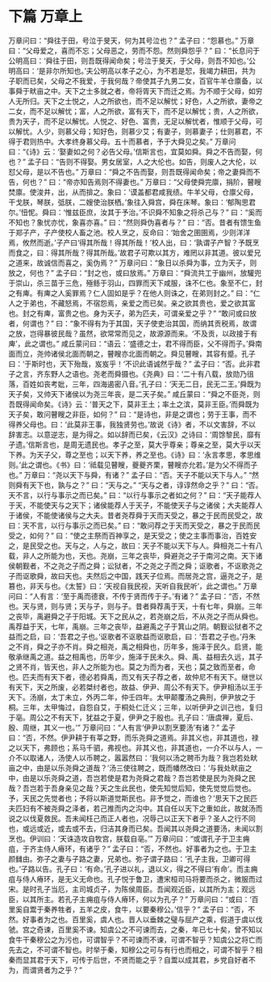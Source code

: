 # 下篇 万章上
万章问曰：“舜往于田，号泣于旻天，何为其号泣也？”
孟子曰：“怨慕也。”
万章曰：“父母爱之，喜而不忘；父母恶之，劳而不怨。然则舜怨乎？”
曰：“长息问于公明高曰：‘舜往于田，则吾既得闻命矣；号泣于旻天，于父母，则吾不知也。’公明高曰：‘是非尔所知也。’夫公明高以孝子之心，为不若是恝，我竭力耕田，共为子职而已矣，父母之不我爱，于我何哉？帝使其子九男二女，百官牛羊仓廪备，以事舜于畎亩之中。天下之士多就之者，帝将胥天下而迁之焉。为不顺于父母，如穷人无所归。天下之士悦之，人之所欲也，而不足以解忧；好色，人之所欲，妻帝之二女，而不足以解忧；富，人之所欲，富有天下，而不足以解忧；贵，人之所欲，贵为天子，而不足以解忧。人悦之、好色、富贵，无足以解忧者，惟顺于父母，可以解忧。人少，则慕父母；知好色，则慕少艾；有妻子，则慕妻子；仕则慕君，不得于君则热中。大孝终身慕父母。五十而慕者，予于大舜见之矣。”
万章问曰：“《诗》云：‘娶妻如之何？必告父母。’信斯言也，宜莫如舜。舜之不告而娶，何也？”
孟子曰：“告则不得娶。男女居室，人之大伦也。如告，则废人之大伦，以怼父母，是以不告也。”
万章曰：“舜之不告而娶，则吾既得闻命矣；帝之妻舜而不告，何也？”
曰：“帝亦知告焉则不得妻也。”
万章曰：“父母使舜完廪，捐阶，瞽瞍焚廪。使浚井，出，从而揜之。象曰：‘谟盖都君咸我绩。牛羊父母，仓廪父母，干戈朕，琴朕，弤朕，二嫂使治朕栖。’象往入舜宫，舜在床琴。象曰：‘郁陶思君尔。’忸怩。舜曰：‘惟兹臣庶，汝其于予治。’不识舜不知象之将杀己与？”
曰：“奚而不知也？象忧亦忧，象喜亦喜。”
曰：“然则舜伪喜者与？”
曰：“否。昔者有馈生鱼于郑子产，子产使校人畜之池。校人烹之，反命曰：‘始舍之圉圉焉，少则洋洋焉，攸然而逝。’子产曰‘得其所哉！得其所哉！’校人出，曰：‘孰谓子产智？予既烹而食之，曰：得其所哉？得其所哉。’故君子可欺以其方，难罔以非其道。彼以爱兄之道来，故诚信而喜之，奚伪焉？”
万章问曰：“象日以杀舜为事，立为天子，则放之，何也？”
孟子曰：“封之也，或曰放焉。”
万章曰：“舜流共工于幽州，放驩兜于崇山，杀三苗于三危，殛鲧于羽山，四罪而天下咸服，诛不仁也。象至不仁，封之有庳。有庳之人奚罪焉？仁人固如是乎？在他人则诛之，在弟则封之。”
曰：“仁人之于弟也，不藏怒焉，不宿怨焉，亲爱之而已矣。亲之欲其贵也，爱之欲其富也。封之有庳，富贵之也。身为天子，弟为匹夫，可谓亲爱之乎？”
“敢问或曰放者，何谓也？”
曰：“象不得有为于其国，天子使吏治其国，而纳其贡税焉，故谓之放，岂得暴彼民哉？虽然，欲常常而见之，故源源而来。‘不及贡，以政接于有庳’，此之谓也。”
咸丘蒙问曰：“语云：‘盛德之士，君不得而臣，父不得而子。’舜南面而立，尧帅诸侯北面而朝之，瞽瞍亦北面而朝之。舜见瞽瞍，其容有蹙。孔子曰：‘于斯时也，天下殆哉，岌岌乎！’不识此语诚然乎哉？”
孟子曰：“否。此非君子之言，齐东野人之语也。尧老而舜摄也。《尧典》曰：‘二十有八载，放勋乃徂落，百姓如丧考妣，三年，四海遏密八音。’孔子曰：‘天无二日，民无二王。’舜既为天子矣，又帅天下诸侯以为尧三年丧，是二天子矣。”
咸丘蒙曰：“舜之不臣尧，则吾既得闻命矣。《诗》云：‘普天之下，莫非王土；率土之滨，莫非王臣。’而舜既为天子矣，敢问瞽瞍之非臣，如何？”
曰：“是诗也，非是之谓也；劳于王事，而不得养父母也。曰：‘此莫非王事，我独贤劳也。’故说《诗》者，不以文害辞，不以辞害志。以意逆志，是为得之。如以辞而已矣，《云汉》之诗曰：‘周馀黎民，靡有孑遗。’信斯言也，是周无遗民也。孝子之至，莫大乎尊亲；尊亲之至，莫大乎以天下养。为天子父，尊之至也；以天下养，养之至也。《诗》曰：‘永言孝思，孝思维则。’此之谓也。《书》曰：‘祗载见瞽瞍，夔夔齐栗，瞽瞍亦允若。’是为父不得而子也。”
万章曰：“尧以天下与舜，有诸？”
孟子曰：“否。天子不能以天下与人。”
“然则舜有天下也，孰与之？”
曰：“天与之。”
“天与之者，谆谆然命之乎？”
曰：“否。天不言，以行与事示之而已矣。”
曰：“以行与事示之者如之何？”
曰：“天子能荐人于天，不能使天与之天下；诸侯能荐人于天子，不能使天子与之诸侯；大夫能荐人于诸侯，不能使诸侯与之大夫。昔者尧荐舜于天而天受之，暴之于民而民受之，故曰：天不言，以行与事示之而已矣。”
曰：“敢问荐之于天而天受之，暴之于民而民受之，如何？”
曰：“使之主祭而百神享之，是天受之；使之主事而事治，百姓安之，是民受之也。天与之，人与之，故曰：天子不能以天下与人。舜相尧二十有八载，非人之所能为也，天也。尧崩，三年之丧毕，舜避尧之子于南河之南。天下诸侯朝觐者，不之尧之子而之舜；讼狱者，不之尧之子而之舜；讴歌者，不讴歌尧之子而讴歌舜，故曰天也。夫然后之中国，践天子位焉。而居尧之宫，逼尧之子，是篡也，非天与也。《太誓》曰：‘天视自我民视，天听自我民听’，此之谓也。”
万章问曰：“人有言：‘至于禹而德衰，不传于贤而传于子。’有诸？”
孟子曰：“否，不然也。天与贤，则与贤；天与子，则与子。昔者舜荐禹于天，十有七年，舜崩。三年之丧毕，禹避舜之子于阳城。天下之民从之，若尧崩之后，不从尧之子而从舜也。禹荐益于天，七年，禹崩。三年之丧毕，益避禹之子于箕山之阴。朝觐讼狱者不之益而之启，曰：‘吾君之子也。’讴歌者不讴歌益而讴歌启，曰：‘吾君之子也。’丹朱之不肖，舜之子亦不肖。舜之相尧，禹之相舜也，历年多，施泽于民久。启贤，能敬承继禹之道。益之相禹也，历年少，施泽于民未久。舜、禹、益相去久远，其子之贤不肖，皆天也，非人之所能为也。莫之为而为者，天也；莫之致而至者，命也。匹夫而有天下者，德必若舜禹，而又有天子荐之者，故仲尼不有天下。继世以有天下，天之所废，必若桀纣者也，故益、伊尹、周公不有天下。伊尹相汤以王于天下。汤崩，太丁未立，外丙二年，仲壬四年。太甲颠覆汤之典刑，伊尹放之于桐。三年，太甲悔过，自怨自艾，于桐处仁迁义；三年，以听伊尹之训己也，复归于亳。周公之不有天下，犹益之于夏，伊尹之于殷也。孔子曰：‘唐虞禅，夏后、殷、周继，其义一也。’”
万章问曰：“人有言‘伊尹以割烹要汤’有诸？”
孟子曰：“否，不然。伊尹耕于有莘之野，而乐尧舜之道焉。非其义也，非其道也，禄之以天下，弗顾也；系马千驷，弗视也。非其义也，非其道也，一介不以与人，一介不以取诸人，汤使人以币聘之，嚣嚣然曰：‘我何以汤之聘币为哉？我岂若处畎亩之中，由是以乐尧舜之道哉？’汤三使往聘之，既而幡然改曰：‘与我处畎亩之中，由是以乐尧舜之道，吾岂若使是君为尧舜之君哉？吾岂若使是民为尧舜之民哉？吾岂若于吾身亲见之哉？天之生此民也，使先知觉后知，使先觉觉后觉也。予，天民之先觉者也；予将以斯道觉斯民也。非予觉之，而谁也？’思天下之民匹夫匹妇有不被尧舜之泽者，若己推而内之沟中。其自任以天下之重如此，故就汤而说之以伐夏救民。吾未闻枉己而正人者也，况辱己以正天下者乎？圣人之行不同也，或远或近，或去或不去，归洁其身而已矣。吾闻其以尧舜之道要汤，未闻以割烹也。伊训曰：‘天诛造攻自牧宫，朕载自亳。’”
万章问曰：“或谓孔子于卫主痈疽，于齐主侍人瘠环，有诸乎？”
孟子曰：“否，不然也。好事者为之也。于卫主颜雠由。弥子之妻与子路之妻，兄弟也。弥子谓子路曰：‘孔子主我，卫卿可得也。’子路以告。孔子曰：‘有命。’孔子进以礼，退以义，得之不得曰‘有命’。而主痈疽与侍人瘠环，是无义无命也。孔子悦于鲁卫，遭宋桓司马将要而杀之，微服而过宋。是时孔子当厄，主司城贞子，为陈侯周臣。吾闻观近臣，以其所为主；观远臣，以其所主。若孔子主痈疽与侍人瘠环，何以为孔子？”
万章问曰：“或曰：‘百里奚自鬻于秦养牲者，五羊之皮，食牛，以要秦穆公。’信乎？”
孟子曰：“否，不然。好事者为之也。百里奚，虞人也。晋人以垂棘之璧与屈产之乘，假道于虞以伐虢。宫之奇谏，百里奚不谏。知虞公之不可谏而去，之秦，年已七十矣，曾不知以食牛干秦穆公之为污也，可谓智乎？不可谏而不谏，可谓不智乎？知虞公之将亡而先去之，不可谓不智也。时举于秦，知穆公之可与有行也而相之，可谓不智乎？相秦而显其君于天下，可传于后世，不贤而能之乎？自鬻以成其君，乡党自好者不为，而谓贤者为之乎？”
